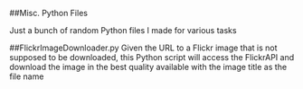 ##Misc. Python Files

Just a bunch of random Python files I made for various tasks

##FlickrImageDownloader.py
Given the URL to a Flickr image that is not supposed to be downloaded, this Python script will access the FlickrAPI and download the image in the best quality available with the image title as the file name
